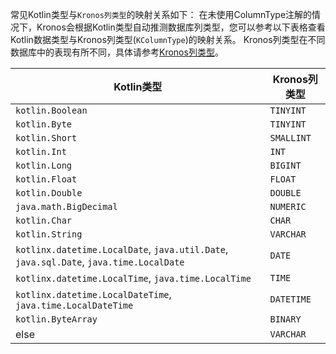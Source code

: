 常见Kotlin类型与`Kronos列类型`的映射关系如下：
在未使用ColumnType注解的情况下，Kronos会根据Kotlin类型自动推测数据库列类型，您可以参考以下表格查看Kotlin数据类型与Kronos列类型(`KColumnType`)的映射关系。
Kronos列类型在不同数据库中的表现有所不同，具体请参考[Kronos列类型](/documentation/zh-CN/class-definition/kcolumn-type)。

| Kotlin类型                                                                               | Kronos列类型  |
|----------------------------------------------------------------------------------------|------------|
| `kotlin.Boolean`                                                                       | `TINYINT`  |
| `kotlin.Byte`                                                                          | `TINYINT`  |
| `kotlin.Short`                                                                         | `SMALLINT` |
| `kotlin.Int`                                                                           | `INT`      |
| `kotlin.Long`                                                                          | `BIGINT`   |
| `kotlin.Float`                                                                         | `FLOAT`    |
| `kotlin.Double`                                                                        | `DOUBLE`   |
| `java.math.BigDecimal`                                                                 | `NUMERIC`  |
| `kotlin.Char`                                                                          | `CHAR`     |
| `kotlin.String`                                                                        | `VARCHAR`  |
| `kotlinx.datetime.LocalDate`, `java.util.Date`, `java.sql.Date`, `java.time.LocalDate` | `DATE`     |
| `kotlinx.datetime.LocalTime`, `java.time.LocalTime`                                    | `TIME`     |
| `kotlinx.datetime.LocalDateTime`, `java.time.LocalDateTime`                            | `DATETIME` |
| `kotlin.ByteArray`                                                                     | `BINARY`   |
| else                                                                                   | `VARCHAR`  |
